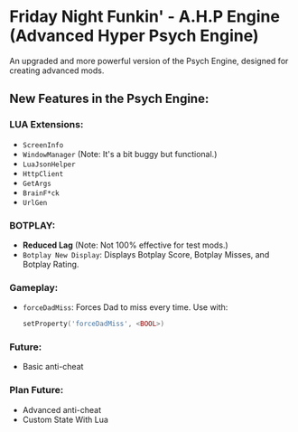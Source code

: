 # Friday Night Funkin' - A.H.P Engine (Advanced Hyper Psych Engine)

An upgraded and more powerful version of the Psych Engine, designed for creating advanced mods.

## New Features in the Psych Engine:

### LUA Extensions:
- `ScreenInfo`
- `WindowManager` (Note: It's a bit buggy but functional.)
- `LuaJsonHelper`
- `HttpClient`
- `GetArgs`
- `BrainF*ck`
- `UrlGen`

### BOTPLAY:
- **Reduced Lag** (Note: Not 100% effective for test mods.)
- `Botplay New Display`: Displays Botplay Score, Botplay Misses, and Botplay Rating.

### Gameplay:
- `forceDadMiss`: Forces Dad to miss every time. Use with:
  ```lua
  setProperty('forceDadMiss', <BOOL>)
  ```
### Future:
- Basic anti-cheat

### Plan Future:
- Advanced anti-cheat
- Custom State With Lua